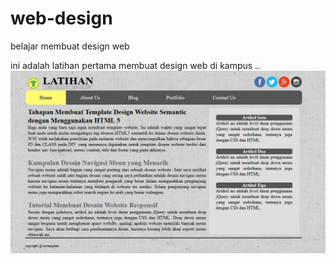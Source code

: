 # web-design
belajar membuat design web

ini adalah latihan pertama membuat design web di kampus ..<br>
<img src="template.png">
